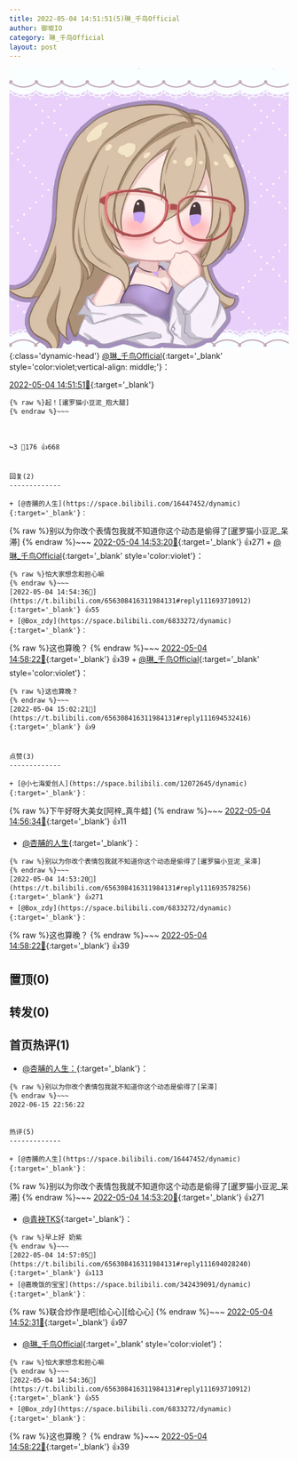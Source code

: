 ```yaml
---
title: 2022-05-04 14:51:51(5)琳_千鸟Official
author: 御坂IO
category: 琳_千鸟Official
layout: post
---
```


![img](/images/c0a88f85ebd0d056f37b114e0748e69556c8b488.jpg){:class='dynamic-head'}
[@琳_千鸟Official](https://space.bilibili.com/1620923329/dynamic){:target='_blank' style='color:violet;vertical-align: middle;'}：

[2022-05-04 14:51:51🔗](https://t.bilibili.com/656308416311984131){:target='_blank'}

~~~
{% raw %}起！[暹罗猫小豆泥_抱大腿]
{% endraw %}~~~



↪️3 💬176 👍668


回复(2)
-------------

+ [@杏脯的人生](https://space.bilibili.com/16447452/dynamic){:target='_blank'}：
~~~
{% raw %}别以为你改个表情包我就不知道你这个动态是偷得了[暹罗猫小豆泥_呆滞]
{% endraw %}~~~
[2022-05-04 14:53:20🔗](https://t.bilibili.com/656308416311984131#reply111693578256){:target='_blank'} 👍271
    + [@琳_千鸟Official](https://space.bilibili.com/1620923329/dynamic){:target='_blank' style='color:violet'}：
~~~
{% raw %}怕大家想念和担心嘛
{% endraw %}~~~
[2022-05-04 14:54:36🔗](https://t.bilibili.com/656308416311984131#reply111693710912){:target='_blank'} 👍55
+ [@Box_zdy](https://space.bilibili.com/6833272/dynamic){:target='_blank'}：
~~~
{% raw %}这也算晚？
{% endraw %}~~~
[2022-05-04 14:58:22🔗](https://t.bilibili.com/656308416311984131#reply111694166160){:target='_blank'} 👍39
    + [@琳_千鸟Official](https://space.bilibili.com/1620923329/dynamic){:target='_blank' style='color:violet'}：
~~~
{% raw %}这也算晚？
{% endraw %}~~~
[2022-05-04 15:02:21🔗](https://t.bilibili.com/656308416311984131#reply111694532416){:target='_blank'} 👍9


点赞(3)
-------------

+ [@小七海爱创人](https://space.bilibili.com/12072645/dynamic){:target='_blank'}：
~~~
{% raw %}下午好呀大美女[阿梓_真牛蛙]
{% endraw %}~~~
[2022-05-04 14:56:34🔗](https://t.bilibili.com/656308416311984131#reply111693941584){:target='_blank'} 👍11
+ [@杏脯的人生](https://space.bilibili.com/16447452/dynamic){:target='_blank'}：
~~~
{% raw %}别以为你改个表情包我就不知道你这个动态是偷得了[暹罗猫小豆泥_呆滞]
{% endraw %}~~~
[2022-05-04 14:53:20🔗](https://t.bilibili.com/656308416311984131#reply111693578256){:target='_blank'} 👍271
+ [@Box_zdy](https://space.bilibili.com/6833272/dynamic){:target='_blank'}：
~~~
{% raw %}这也算晚？
{% endraw %}~~~
[2022-05-04 14:58:22🔗](https://t.bilibili.com/656308416311984131#reply111694166160){:target='_blank'} 👍39


置顶(0)
-------------



转发(0)
-------------



首页热评(1)
-------------

+ [@杏脯的人生：](https://space.bilibili.com/16447452/dynamic){:target='_blank'}：
~~~
{% raw %}别以为你改个表情包我就不知道你这个动态是偷得了[呆滞]
{% endraw %}~~~
2022-06-15 22:56:22


热评(5)
-------------

+ [@杏脯的人生](https://space.bilibili.com/16447452/dynamic){:target='_blank'}：
~~~
{% raw %}别以为你改个表情包我就不知道你这个动态是偷得了[暹罗猫小豆泥_呆滞]
{% endraw %}~~~
[2022-05-04 14:53:20🔗](https://t.bilibili.com/656308416311984131#reply111693578256){:target='_blank'} 👍271
+ [@青袂TKS](https://space.bilibili.com/19569567/dynamic){:target='_blank'}：
~~~
{% raw %}早上好 奶紫
{% endraw %}~~~
[2022-05-04 14:57:05🔗](https://t.bilibili.com/656308416311984131#reply111694028240){:target='_blank'} 👍113
+ [@嘉晚饭的宝宝](https://space.bilibili.com/342439091/dynamic){:target='_blank'}：
~~~
{% raw %}联合炒作是吧[给心心][给心心]
{% endraw %}~~~
[2022-05-04 14:52:31🔗](https://t.bilibili.com/656308416311984131#reply111693549440){:target='_blank'} 👍97
+ [@琳_千鸟Official](https://space.bilibili.com/1620923329/dynamic){:target='_blank' style='color:violet'}：
~~~
{% raw %}怕大家想念和担心嘛
{% endraw %}~~~
[2022-05-04 14:54:36🔗](https://t.bilibili.com/656308416311984131#reply111693710912){:target='_blank'} 👍55
+ [@Box_zdy](https://space.bilibili.com/6833272/dynamic){:target='_blank'}：
~~~
{% raw %}这也算晚？
{% endraw %}~~~
[2022-05-04 14:58:22🔗](https://t.bilibili.com/656308416311984131#reply111694166160){:target='_blank'} 👍39


